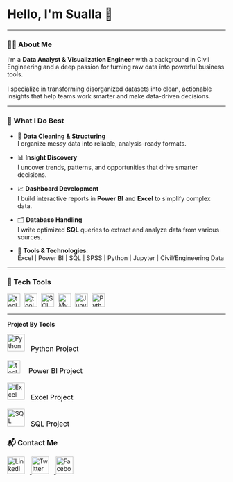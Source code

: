 <h1 align="left">Hello, I'm Sualla 👋</h1>

---

### 👨‍💻 About Me

<p align="left">
  I’m a <strong>Data Analyst & Visualization Engineer</strong> with a background in Civil Engineering and a deep passion for turning raw data into powerful business tools.
  <br><br>
  I specialize in transforming disorganized datasets into clean, actionable insights that help teams work smarter and make data-driven decisions.
</p>

---

### 💼 What I Do Best

- 🔧 **Data Cleaning & Structuring**  
  I organize messy data into reliable, analysis-ready formats.

- 📊 **Insight Discovery**  
  I uncover trends, patterns, and opportunities that drive smarter decisions.

- 📈 **Dashboard Development**  
  I build interactive reports in **Power BI** and **Excel** to simplify complex data.

- 🗂️ **Database Handling**  
  I write optimized **SQL** queries to extract and analyze data from various sources.

- 🧰 **Tools & Technologies**:  
  Excel | Power BI | SQL | SPSS | Python | Jupyter | Civil/Engineering Data

---

### 🧪 Tech Tools

<div align="left">
  <img src="https://github.com/user-attachments/assets/37794428-a557-44d9-ab04-05cf9449434b" width="30" height="30" alt="tool" style="padding-right:5px;" />
  <img src="https://github.com/user-attachments/assets/1e3f8eb8-0a56-4d20-990f-de02643a3070" width="30" height="30" alt="tool" style="padding-right:5px;" />
  <img src="https://cdn.jsdelivr.net/gh/devicons/devicon/icons/microsoftsqlserver/microsoftsqlserver-plain.svg" height="30" alt="SQL Server" style="padding-right:5px;" />
  <img src="https://cdn.jsdelivr.net/gh/devicons/devicon/icons/mysql/mysql-original.svg" height="30" alt="MySQL" style="padding-right:5px;" />
  <img src="https://cdn.jsdelivr.net/gh/devicons/devicon/icons/jupyter/jupyter-original.svg" height="30" alt="Jupyter" style="padding-right:5px;" />
  <img src="https://cdn.jsdelivr.net/gh/devicons/devicon/icons/python/python-original.svg" height="30" alt="Python" style="padding-right:5px;" />
</div>

---

<div align="left">

**Project By Tools**
<div align="left">

  <!-- Python -->
  <a href="https://github.com/YOUR_USERNAME/python-project" target="_blank" style="text-decoration:none;">
    <img src="https://cdn.jsdelivr.net/gh/devicons/devicon/icons/python/python-original.svg" height="40" alt="Python" />
    <span style="font-size:16px; color:black; margin-left:10px;">Python Project</span>
  </a>
  <br><br>

  <!-- Power BI -->
  <a href="https://github.com/YOUR_USERNAME/powerbi-project" target="_blank" style="text-decoration:none;">
 <img src="https://github.com/user-attachments/assets/37794428-a557-44d9-ab04-05cf9449434b" width="30" height="30" alt="tool" style="padding-right:5px;" />
    <span style="font-size:16px; color:black; margin-left:10px;">Power BI Project</span>
  </a>
  <br><br>

  <!-- Excel -->
  <a href="https://github.com/YOUR_USERNAME/excel-project" target="_blank" style="text-decoration:none;">
    <img src="https://github.com/user-attachments/assets/1e3f8eb8-0a56-4d20-990f-de02643a3070" width="40" height="40" alt="Excel" />
    <span style="font-size:16px; color:black; margin-left:10px;">Excel Project</span>
  </a>
  <br><br>

  <!-- SQL -->
  <a href="https://github.com/YOUR_USERNAME/sql-project" target="_blank" style="text-decoration:none;">
    <img src="https://cdn.jsdelivr.net/gh/devicons/devicon/icons/mysql/mysql-original.svg" height="40" alt="SQL" />
    <span style="font-size:16px; color:black; margin-left:10px;">SQL Project</span>
  </a>

</div>





### 📬 Contact Me

<div align="left">
  <a href="https://linkedin.com/in/emmanuel-sualla-0909151a9/" target="_blank">
    <img src="https://cdn.jsdelivr.net/gh/devicons/devicon/icons/linkedin/linkedin-original-wordmark.svg" height="40" alt="LinkedIn" style="padding-right:12px;" />
  </a>
  
  <a href="https://twitter.com/ESualla" target="_blank">
    <img src="https://cdn.jsdelivr.net/gh/devicons/devicon/icons/twitter/twitter-original.svg" height="40" alt="Twitter" style="padding-right:12px;" />
  </a>
  
  <a href="https://facebook.com/emmanuel.sualla" target="_blank">
    <img src="https://cdn.jsdelivr.net/gh/devicons/devicon/icons/facebook/facebook-original.svg" height="40" alt="Facebook" />
  </a>
</div>

